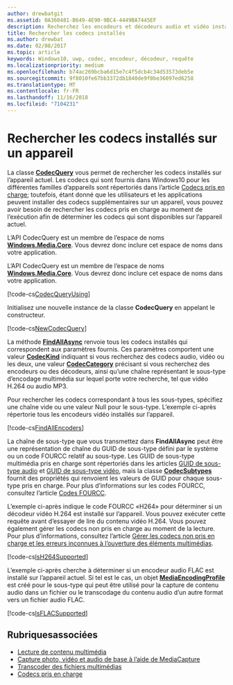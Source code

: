 ```yaml
---
author: drewbatgit
ms.assetid: 0A360481-B649-4E90-9BC4-4449BA7445EF
description: Recherchez les encodeurs et décodeurs audio et vidéo installés sur un appareil.
title: Rechercher les codecs installés
ms.author: drewbat
ms.date: 02/08/2017
ms.topic: article
keywords: Windows10, uwp, codec, encodeur, décodeur, requête
ms.localizationpriority: medium
ms.openlocfilehash: b74ac269bcba6d15e7c4f5dcb4c34d53573deb5e
ms.sourcegitcommit: 9f8010fe67bb3372db1840de9f0be36097ed6258
ms.translationtype: MT
ms.contentlocale: fr-FR
ms.lasthandoff: 11/16/2018
ms.locfileid: "7104231"
---
```

# <a name="query-for-codecs-installed-on-a-device"></a>Rechercher les codecs installés sur un appareil
La classe **[CodecQuery](https://docs.microsoft.com/uwp/api/windows.media.core.codecquery)** vous permet de rechercher les codecs installés sur l’appareil actuel. Les codecs qui sont fournis dans Windows10 pour les différentes familles d’appareils sont répertoriés dans l’article [Codecs pris en charge](supported-codecs.md); toutefois, étant donné que les utilisateurs et les applications peuvent installer des codecs supplémentaires sur un appareil, vous pouvez avoir besoin de rechercher les codecs pris en charge au moment de l’exécution afin de déterminer les codecs qui sont disponibles sur l’appareil actuel.

L’API CodecQuery est un membre de l’espace de noms **[Windows.Media.Core](https://docs.microsoft.com/uwp/api/windows.media.core)**. Vous devrez donc inclure cet espace de noms dans votre application.

L’API CodecQuery est un membre de l’espace de noms **[Windows.Media.Core](https://docs.microsoft.com/uwp/api/windows.media.core)**. Vous devrez donc inclure cet espace de noms dans votre application.

[!code-cs[CodecQueryUsing](./code/TranscodeWin10/cs/MainPage.xaml.cs#SnippetCodecQueryUsing)]

Initialisez une nouvelle instance de la classe **CodecQuery** en appelant le constructeur.

[!code-cs[NewCodecQuery](./code/TranscodeWin10/cs/MainPage.xaml.cs#SnippetNewCodecQuery)]

La méthode **[FindAllAsync](https://docs.microsoft.com/uwp/api/windows.media.core.codecquery.findallasync)** renvoie tous les codecs installés qui correspondent aux paramètres fournis. Ces paramètres comportent une valeur **[CodecKind](https://docs.microsoft.com/uwp/api/windows.media.core.codeckind)** indiquant si vous recherchez des codecs audio, vidéo ou les deux, une valeur **[CodecCategory](https://docs.microsoft.com/uwp/api/windows.media.core.codeccategory)** précisant si vous recherchez des encodeurs ou des décodeurs, ainsi qu’une chaîne représentant le sous-type d’encodage multimédia sur lequel porte votre recherche, tel que vidéo H.264 ou audio MP3.

Pour rechercher les codecs correspondant à tous les sous-types, spécifiez une chaîne vide ou une valeur Null pour le sous-type. L’exemple ci-après répertorie tous les encodeurs vidéo installés sur l’appareil.

[!code-cs[FindAllEncoders](./code/TranscodeWin10/cs/MainPage.xaml.cs#SnippetFindAllEncoders)]

La chaîne de sous-type que vous transmettez dans **FindAllAsync** peut être une représentation de chaîne du GUID de sous-type défini par le système ou un code FOURCC relatif au sous-type. Les GUID de sous-type multimédia pris en charge sont répertoriés dans les articles [GUID de sous-type audio](https://msdn.microsoft.com/library/windows/desktop/aa372553(v=vs.85).aspx) et [GUID de sous-type vidéo](https://msdn.microsoft.com/library/windows/desktop/aa370819(v=vs.85).aspx), mais la classe **[CodecSubtypes](https://docs.microsoft.com/uwp/api/windows.media.core.codecsubtypes)** fournit des propriétés qui renvoient les valeurs de GUID pour chaque sous-type pris en charge. Pour plus d’informations sur les codes FOURCC, consultez l’article [Codes FOURCC](https://msdn.microsoft.com/library/windows/desktop/dd375802(v=vs.85).aspx). 

L’exemple ci-après indique le code FOURCC «H264» pour déterminer si un décodeur vidéo H.264 est installé sur l’appareil. Vous pouvez exécuter cette requête avant d’essayer de lire du contenu vidéo H.264. Vous pouvez également gérer les codecs non pris en charge au moment de la lecture. Pour plus d’informations, consultez l’article [Gérer les codecs non pris en charge et les erreurs inconnues à l’ouverture des éléments multimédias](https://docs.microsoft.com/windows/uwp/audio-video-camera/media-playback-with-mediasource#handle-unsupported-codecs-and-unknown-errors-when-opening-media-items).

[!code-cs[IsH264Supported](./code/TranscodeWin10/cs/MainPage.xaml.cs#SnippetIsH264Supported)]

L’exemple ci-après cherche à déterminer si un encodeur audio FLAC est installé sur l’appareil actuel. Si tel est le cas, un objet **[MediaEncodingProfile](https://docs.microsoft.com/uwp/api/Windows.Media.MediaProperties.MediaEncodingProfile)** est créé pour le sous-type qui peut être utilisé pour la capture de contenu audio dans un fichier ou le transcodage du contenu audio d’un autre format vers un fichier audio FLAC.

[!code-cs[IsFLACSupported](./code/TranscodeWin10/cs/MainPage.xaml.cs#SnippetIsFLACSupported)]

## <a name="related-topics"></a>Rubriquesassociées

* [Lecture de contenu multimédia](media-playback.md)
* [Capture photo, vidéo et audio de base à l’aide de MediaCapture](basic-photo-video-and-audio-capture-with-MediaCapture.md)
* [Transcoder des fichiers multimédias](transcode-media-files.md)
* [Codecs pris en charge](supported-codecs.md)
 

 





